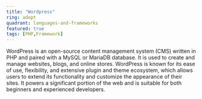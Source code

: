 ```yaml
---
title: "Wordpress"
ring: adopt
quadrant: languages-and-frameworks
featured: true
tags: [PHP,Framework]
---
```


WordPress is an open-source content management system (CMS) written in PHP and paired with a MySQL or MariaDB database. It is used to create and manage websites, blogs, and online stores. WordPress is known for its ease of use, flexibility, and extensive plugin and theme ecosystem, which allows users to extend its functionality and customize the appearance of their sites. It powers a significant portion of the web and is suitable for both beginners and experienced developers.